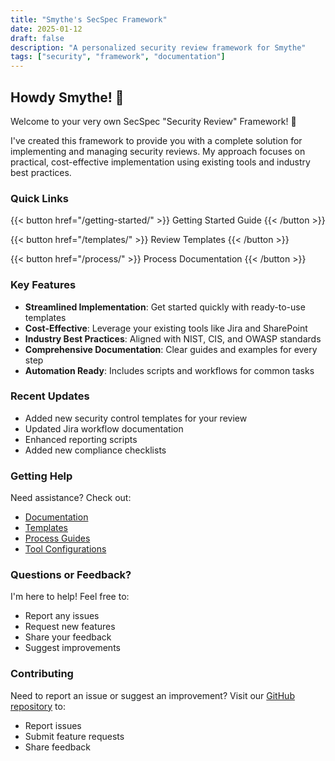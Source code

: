 ```yaml
---
title: "Smythe's SecSpec Framework"
date: 2025-01-12
draft: false
description: "A personalized security review framework for Smythe"
tags: ["security", "framework", "documentation"]
---
```


## Howdy Smythe! 👋

Welcome to your very own SecSpec "Security Review" Framework! :tada:

I've created this framework to provide you with a complete solution for implementing and managing security reviews. My approach focuses on practical, cost-effective implementation using existing tools and industry best practices.

### Quick Links

{{< button href="/getting-started/" >}}
Getting Started Guide
{{< /button >}}

{{< button href="/templates/" >}}
Review Templates
{{< /button >}}

{{< button href="/process/" >}}
Process Documentation
{{< /button >}}

### Key Features

- **Streamlined Implementation**: Get started quickly with ready-to-use templates
- **Cost-Effective**: Leverage your existing tools like Jira and SharePoint
- **Industry Best Practices**: Aligned with NIST, CIS, and OWASP standards
- **Comprehensive Documentation**: Clear guides and examples for every step
- **Automation Ready**: Includes scripts and workflows for common tasks

### Recent Updates

- Added new security control templates for your review
- Updated Jira workflow documentation
- Enhanced reporting scripts
- Added new compliance checklists

### Getting Help

Need assistance? Check out:

- [Documentation](/docs/)
- [Templates](/templates/)
- [Process Guides](/process/)
- [Tool Configurations](/tools/)

### Questions or Feedback?

I'm here to help! Feel free to:

- Report any issues
- Request new features
- Share your feedback
- Suggest improvements

### Contributing

Need to report an issue or suggest an improvement? Visit our [GitHub repository](https://github.com/octokas/security-sleuth-smythe) to:

- Report issues
- Submit feature requests
- Share feedback
